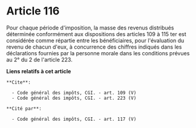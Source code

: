 # Article 116

Pour chaque période d'imposition, la masse des revenus distribués déterminée conformément aux dispositions des articles 109 à
115 ter est considérée comme répartie entre les bénéficiaires, pour l'évaluation du revenu de chacun d'eux, à concurrence des
chiffres indiqués dans les déclarations fournies par la personne morale dans les conditions prévues au 2° du 2 de l'article
223.

**Liens relatifs à cet article**

	**Cite**:

	  - Code général des impôts, CGI. - art. 109 (V)
	  - Code général des impôts, CGI. - art. 223 (V)

	**Cité par**:

	  - Code général des impôts, CGI. - art. 117 (V)
